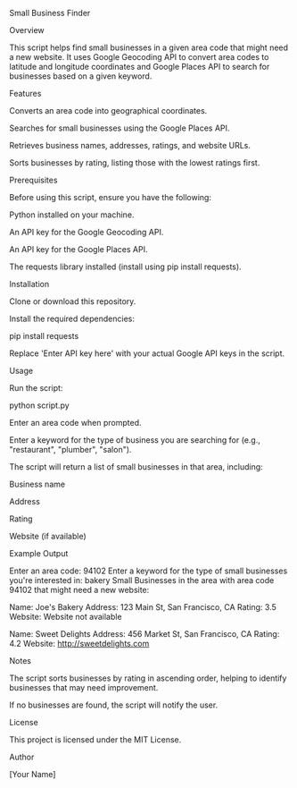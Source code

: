 Small Business Finder

Overview

This script helps find small businesses in a given area code that might need a new website. It uses Google Geocoding API to convert area codes to latitude and longitude coordinates and Google Places API to search for businesses based on a given keyword.

Features

Converts an area code into geographical coordinates.

Searches for small businesses using the Google Places API.

Retrieves business names, addresses, ratings, and website URLs.

Sorts businesses by rating, listing those with the lowest ratings first.

Prerequisites

Before using this script, ensure you have the following:

Python installed on your machine.

An API key for the Google Geocoding API.

An API key for the Google Places API.

The requests library installed (install using pip install requests).

Installation

Clone or download this repository.

Install the required dependencies:

pip install requests

Replace 'Enter API key here' with your actual Google API keys in the script.

Usage

Run the script:

python script.py

Enter an area code when prompted.

Enter a keyword for the type of business you are searching for (e.g., "restaurant", "plumber", "salon").

The script will return a list of small businesses in that area, including:

Business name

Address

Rating

Website (if available)

Example Output

Enter an area code: 94102
Enter a keyword for the type of small businesses you're interested in: bakery
Small Businesses in the area with area code 94102 that might need a new website:

Name: Joe's Bakery
Address: 123 Main St, San Francisco, CA
Rating: 3.5
Website: Website not available

Name: Sweet Delights
Address: 456 Market St, San Francisco, CA
Rating: 4.2
Website: http://sweetdelights.com

Notes

The script sorts businesses by rating in ascending order, helping to identify businesses that may need improvement.

If no businesses are found, the script will notify the user.

License

This project is licensed under the MIT License.

Author

[Your Name]
